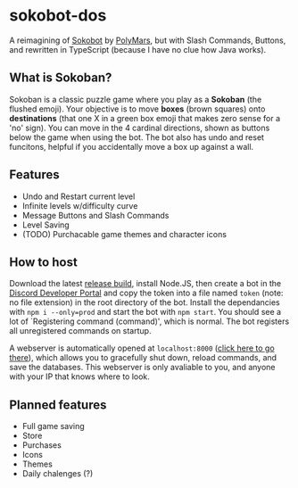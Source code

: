 # sokobot-dos

A reimagining of [Sokobot](https://github.com/PolyMarsDev/Sokobot) by
[PolyMars](https://www.youtube.com/channel/UCl7dSJloxuCa9IBFml7sakw), but with
Slash Commands, Buttons, and rewritten in TypeScript (because I have no clue
how Java works).

## What is Sokoban?

Sokoban is a classic puzzle game where you play as a **Sokoban** (the flushed
emoji).  Your objective is to move **boxes** (brown squares) onto
**destinations** (that one X in a green box emoji that makes zero sense for a
'no' sign).  You can move in the 4 cardinal directions, shown as buttons
below the game when using the bot.  The bot also has undo and reset funcitons,
helpful if you accidentally move a box up against a wall.

## Features

- Undo and Restart current level
- Infinite levels w/difficulty curve
- Message Buttons and Slash Commands
- Level Saving
- (TODO) Purchacable game themes and character icons

## How to host

Download the latest [release build](https://github.com/LittleKitacho/sokobot-dos/releases),
install Node.JS, then create a bot in the [Discord Developer Portal](https://discord.com/developers/applications)
and copy the token into a file named `token` (note: no file extension) in the
root directory of the bot.  Install the dependancies with `npm i --only=prod`
and start the bot with `npm start`.  You should see a lot of `Registering
command (command)', which is normal.  The bot registers all unregistered
commands on startup.

A webserver is automatically opened at `localhost:8000` ([click here to go there](https://localhost:8000)),
which allows you to gracefully shut down, reload commands, and save the
databases.  This webserver is only avaliable to you, and anyone with your IP
that knows where to look.

## Planned features

- Full game saving
- Store
- Purchases
- Icons
- Themes
- Daily chalenges (?)
